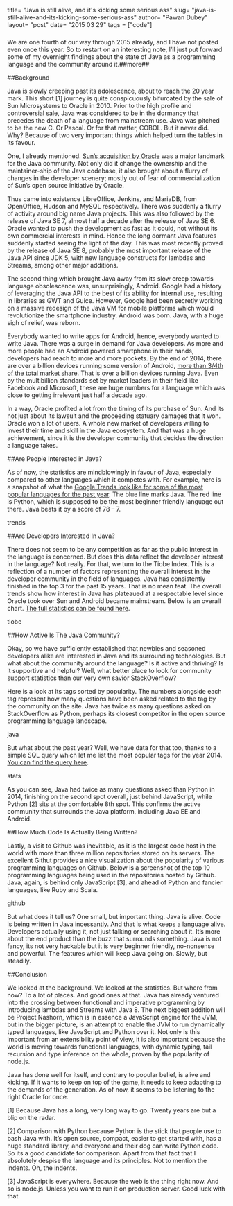 title= "Java is still alive, and it's kicking some serious ass"
slug= "java-is-still-alive-and-its-kicking-some-serious-ass"
author= "Pawan Dubey"
layout= "post"
date= "2015 03 29"
tags = ["code"]
#####
We are one fourth of our way through 2015 already, and I have not posted even once this year. So to restart on an interesting note, I’ll just put forward some of my overnight findings about the state of Java as a programming language and the community around it.##more##


##Background

Java is slowly creeping past its adolescence, about to reach the 20 year mark. This short [1] journey is quite conspicuously bifurcated by the sale of Sun Microsystems to Oracle in 2010. Prior to the high profile and controversial sale, Java was considered to be in the dormancy that precedes the death of a language from mainstream use. Java was pitched to be the new C. Or Pascal. Or for that matter, COBOL. But it never did. Why? Because of two very important things which helped turn the tables in its favour.

One, I already mentioned. [Sun’s acquisition by Oracle](http://en.wikipedia.org/wiki/Sun_acquisition_by_Oracle) was a major landmark for the Java community. Not only did it change the ownership and the maintainer-ship of the Java codebase, it also brought about a flurry of changes in the developer scenery; mostly out of fear of commercialization of Sun’s open source initiative by Oracle.

Thus came into existence LibreOffice, Jenkins, and MariaDB, from OpenOffice, Hudson and MySQL respectively. There was suddenly a flurry of activity around big name Java projects. This was also followed by the release of Java SE 7, almost half a decade after the release of Java SE 6. Oracle wanted to push the development as fast as it could, not without its own commercial interests in mind. Hence the long dormant Java features suddenly started seeing the light of the day. This was most recently proved by the release of Java SE 8, probably the most important release of the Java API since JDK 5, with new language constructs for lambdas and Streams, among other major additions.

The second thing which brought Java away from its slow creep towards language obsolescence was, unsurprisingly, Android. Google had a history of leveraging the Java API to the best of its ability for internal use, resulting in libraries as GWT and Guice. However, Google had been secretly working on a massive redesign of the Java VM for mobile platforms which would revolutionize the smartphone industry. Android was born. Java, with a huge sigh of relief, was reborn.

Everybody wanted to write apps for Android, hence, everybody wanted to write Java. There was a surge in demand for Java developers. As more and more people had an Android powered smartphone in their hands, developers had reach to more and more pockets. By the end of 2014, there are over a billion devices running some version of Android, [more than 3/4th of the total market share](http://www.idc.com/prodserv/smartphone-os-market-share.jsp). That is over a billion devices running Java. Even by the multibillion standards set by market leaders in their field like Facebook and Microsoft, these are huge numbers for a language which was close to getting irrelevant just half a decade ago.

In a way, Oracle profited a lot from the timing of its purchase of Sun. And its not just about its lawsuit and the proceeding statuary damages that it won. Oracle won a lot of users. A whole new market of developers willing to invest their time and skill in the Java ecosystem. And that was a huge achievement, since it is the developer community that decides the direction a language takes.


##Are People Interested in Java?

As of now, the statistics are mindblowingly in favour of Java, especially compared to other languages which it competes with. For example, here is a snapshot of what the [Google Trends look like for some of the most popular languages for the past year](http://www.google.co.in/trends/explore#q=/m/07sbkfb,+python,+c%2B%2B,+c%23,+/m/02p97&cmpt=q&date=1/2014+12m&cat=0-5). The blue line marks Java. The red line is Python, which is supposed to be the most beginner friendly language out there. Java beats it by a score of 78 – 7.

trends


##Are Developers Interested In Java?

There does not seem to be any competition as far as the public interest in the language is concerned. But does this data reflect the developer interest in the language? Not really. For that, we turn to the Tiobe Index. This is a reflection of a number of factors representing the overall interest in the developer community in the field of languages. Java has consistently finished in the top 3 for the past 15 years. That is no mean feat. The overall trends show how interest in Java has plateaued at a respectable level since Oracle took over Sun and Android became mainstream. Below is an overall chart. [The full statistics can be found here](http://www.tiobe.com/index.php/content/paperinfo/tpci/index.html).
 

tiobe


##How Active Is The Java Community?

Okay, so we have sufficiently established that newbies and seasoned developers alike are interested in Java and its surrounding technologies. But what about the community around the language? Is it active and thriving? Is it supportive and helpful? Well, what better place to look for community support statistics than our very own savior StackOverflow?

Here is a look at its tags sorted by popularity. The numbers alongside each tag represent how many questions have been asked related to the tag by the community on the site. Java has twice as many questions asked on StackOverflow as Python, perhaps its closest competitor in the open source programming language landscape.

java

But what about the past year? Well, we have data for that too, thanks to a simple SQL query which let me list the most popular tags for the year 2014. [You can find the query here](http://data.stackexchange.com/stackoverflow/query/edit/293857).

stats

As you can see, Java had twice as many questions asked than Python in 2014, finishing on the second spot overall, just behind JavaScript, while Python [2] sits at the comfortable 8th spot. This confirms the active community that surrounds the Java platform, including Java EE and Android.


##How Much Code Is Actually Being Written?

Lastly, a visit to Github was inevitable, as it is the largest code host in the world with more than three million repositories stored on its servers. The excellent Githut provides a nice visualization about the popularity of various programming languages on Github. Below is a screenshot of the top 10 programming languages being used in the repositories hosted by Github. Java, again, is behind only JavaScript [3], and ahead of Python and fancier languages, like Ruby and Scala.

github

But what does it tell us? One small, but important thing. Java is alive. Code is being written in Java incessantly. And that is what keeps a language alive. Developers actually using it, not just talking or searching about it. It’s more about the end product than the buzz that surrounds something. Java is not fancy, its not very hackable  but it is very beginner friendly, no-nonsense and powerful. The features which will keep Java going on. Slowly, but steadily.


##Conclusion

We looked at the background. We looked at the statistics. But where from now? To a lot of places. And good ones at that. Java has already ventured into the crossing between functional and imperative programming by introducing lambdas and Streams with Java 8. The next biggest addition will be Project Nashorn, which is in essence a JavaScript engine for the JVM, but in the bigger picture, is an attempt to enable the JVM to run dynamically typed languages, like JavaScript and Python over it. Not only is this important from an extensibility point of view, it is also important because the world is moving towards functional languages, with dynamic typing, tail recursion and type inference on the whole, proven by the popularity of node.js.

Java has done well for itself, and contrary to popular belief, is alive and kicking. If it wants to keep on top of the game, it needs to keep adapting to the demands of the generation. As of now, it seems to be listening to the right Oracle for once.

 

[1] Because Java has a long, very long way to go. Twenty years are but a blip on the radar.

[2] Comparison with Python because Python is the stick that people use to bash Java with. It’s open source, compact, easier to get started with, has a huge standard library, and everyone and their dog can write Python code. So its a good candidate for comparison. Apart from that fact that I absolutely despise the language and its principles. Not to mention the indents. Oh, the indents.

[3] JavaScript is everywhere. Because the web is the thing right now. And so is node.js. Unless you want to run it on production server. Good luck with that.

